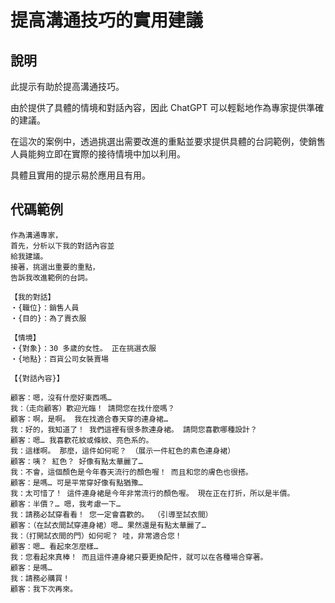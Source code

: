 # 提高溝通技巧的實用建議

## 說明
此提示有助於提高溝通技巧。

由於提供了具體的情境和對話內容，因此 ChatGPT 可以輕鬆地作為專家提供準確的建議。

在這次的案例中，透過挑選出需要改進的重點並要求提供具體的台詞範例，使銷售人員能夠立即在實際的接待情境中加以利用。

具體且實用的提示易於應用且有用。

## 代碼範例
```
作為溝通專家，
首先，分析以下我的對話內容並
給我建議。
接著，挑選出重要的重點，
告訴我改進範例的台詞。

【我的對話】
・{職位}：銷售人員
・{目的}：為了賣衣服

【情境】
・{對象}：30 多歲的女性。 正在挑選衣服
・{地點}：百貨公司女裝賣場

【{對話內容}】

顧客：嗯，沒有什麼好東西嗎…
我：（走向顧客）歡迎光臨！ 請問您在找什麼嗎？
顧客：啊，是啊。 我在找適合春天穿的連身裙…
我：好的，我知道了！ 我們這裡有很多款連身裙。 請問您喜歡哪種設計？
顧客：嗯… 我喜歡花紋或條紋、亮色系的。
我：這樣啊。 那麼，這件如何呢？ （展示一件紅色的素色連身裙）
顧客：咦？ 紅色？ 好像有點太華麗了…
我：不會，這個顏色是今年春天流行的顏色喔！ 而且和您的膚色也很搭。
顧客：是嗎… 可是平常穿好像有點猶豫…
我：太可惜了！ 這件連身裙是今年非常流行的顏色喔。 現在正在打折，所以是半價。
顧客：半價？… 嗯，我考慮一下…
我：請務必試穿看看！ 您一定會喜歡的。 （引導至試衣間）
顧客：（在試衣間試穿連身裙）嗯… 果然還是有點太華麗了…
我：（打開試衣間的門）如何呢？ 哇，非常適合您！
顧客：嗯… 看起來怎麼樣…
我：您看起來真棒！ 而且這件連身裙只要更換配件，就可以在各種場合穿著。
顧客：是嗎…
我：請務必購買！
顧客：我下次再來。